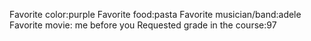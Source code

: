 Favorite color:purple 
Favorite food:pasta 
Favorite musician/band:adele 
Favorite movie: me before you
Requested grade in the course:97 
